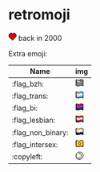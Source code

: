 # retromoji

![red heart](img/red_heart.png) back in 2000 

Extra emoji:

| Name              | img                                      |
|-------------------|------------------------------------------|
| :flag_bzh:        | ![Gwenn ha du](img/flag_gwenn_ha_du.png) |
| :flag_trans:      | ![trans](img/flag_trans.png)             |
| :flag_bi:         | ![bi](img/flag_bi.png)                   |
| :flag_lesbian:    | ![lesbian](img/flag_lesbian.png)         |
| :flag_non_binary: | ![non binary](img/flag_non_binary.png)   |
| :flag_intersex:   | ![intersex](img/flag_intersex.png)       |
| :copyleft:        | ![copyleft](img/copyleft.png)            |

